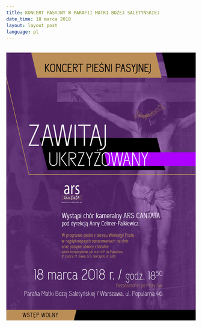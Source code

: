 ```yaml
---
title: KONCERT PASYJNY W PARAFII MATKI BOŻEJ SALETYŃSKIEJ
date_time: 18 marca 2018
layout: layout_post
language: pl
---
```

<br>
<img src="/img/posters/Pasyjny_Saletynska_A3.jpg" alt="Pasyjny Saletynska">
<br>
<br>



